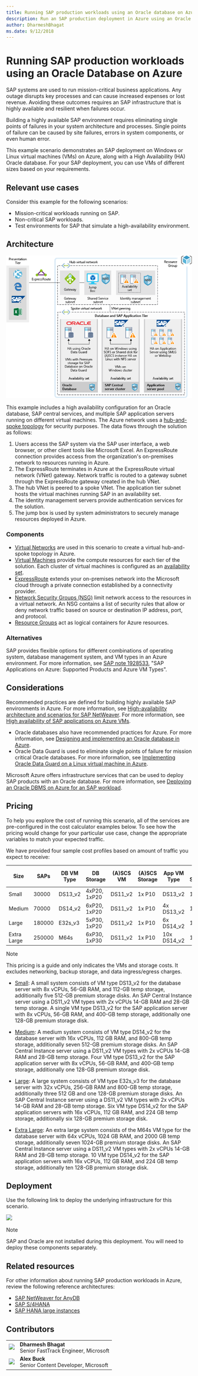 ```yaml
---
title: Running SAP production workloads using an Oracle database on Azure
description: Run an SAP production deployment in Azure using an Oracle database.
author: DharmeshBhagat
ms.date: 9/12/2018
---
```


# Running SAP production workloads using an Oracle Database on Azure

SAP systems are used to run mission-critical business applications. Any outage disrupts key processes and can cause increased expenses or lost revenue. Avoiding these outcomes requires an SAP infrastructure that is highly available and resilient when failures occur.

Building a highly available SAP environment requires eliminating single points of failures in your system architecture and processes. Single points of failure can be caused by site failures, errors in system components, or even human error.

This example scenario demonstrates an SAP deployment on Windows or Linux virtual machines (VMs) on Azure, along with a High Availability (HA) Oracle database. For your SAP deployment, you can use VMs of different sizes based on your requirements.

## Relevant use cases

Consider this example for the following scenarios:

* Mission-critical workloads running on SAP.
* Non-critical SAP workloads.
* Test environments for SAP that simulate a high-availability environment.

## Architecture

![Architecture overview of a production SAP environment in Azure][architecture]

This example includes a high availability configuration for an Oracle database, SAP central services, and multiple SAP application servers running on different virtual machines. The Azure network uses a [hub-and-spoke topology](/azure/architecture/reference-architectures/hybrid-networking/hub-spoke) for security purposes. The data flows through the solution as follows:

1. Users access the SAP system via the SAP user interface, a web browser, or other client tools like Microsoft Excel. An ExpressRoute connection provides access from the organization's on-premises network to resources running in Azure.
2. The ExpressRoute terminates in Azure at the ExpressRoute virtual network (VNet) gateway. Network traffic is routed to a gateway subnet through the ExpressRoute gateway created in the hub VNet.
3. The hub VNet is peered to a spoke VNet. The application tier subnet hosts the virtual machines running SAP in an availability set.
4. The identity management servers provide authentication services for the solution.
5. The jump box is used by system administrators to securely manage resources deployed in Azure.

### Components

* [Virtual Networks](/azure/virtual-network/virtual-networks-overview) are used in this scenario to create a virtual hub-and-spoke topology in Azure.
* [Virtual Machines](/azure/virtual-machines/windows/overview) provide the compute resources for each tier of the solution. Each cluster of virtual machines is configured as an [availability set](/azure/virtual-machines/windows/regions-and-availability#availability-sets).
* [ExpressRoute](/azure/expressroute/expressroute-introduction) extends your on-premises network into the Microsoft cloud through a private connection established by a connectivity provider.
* [Network Security Groups (NSG)](/azure/virtual-network/security-overview) limit network access to the resources in a virtual network. An NSG contains a list of security rules that allow or deny network traffic based on source or destination IP address, port, and protocol. 
* [Resource Groups](/azure/azure-resource-manager/resource-group-overview#resource-groups) act as logical containers for Azure resources.

### Alternatives

SAP provides flexible options for different combinations of operating system, database management system, and VM types in an Azure environment. For more information, see [SAP note 1928533](https://launchpad.support.sap.com/#/notes/1928533), "SAP Applications on Azure: Supported Products and Azure VM Types".

## Considerations

Recommended practices are defined for building highly available SAP environments in Azure. For more information, see [High-availability architecture and scenarios for SAP NetWeaver](/azure/virtual-machines/workloads/sap/sap-high-availability-architecture-scenarios).
For more information, see [High availability of SAP applications on Azure VMs](/azure/virtual-machines/workloads/sap/high-availability-guide).
* Oracle databases also have recommended practices for Azure. For more information, see [Designing and implementing an Oracle database in Azure](/azure/virtual-machines/workloads/oracle/oracle-design). 
* Oracle Data Guard is used to eliminate single points of failure for mission critical Oracle databases. For more information, see [Implementing Oracle Data Guard on a Linux virtual machine in Azure](/azure/virtual-machines/workloads/oracle/configure-oracle-dataguard).

Microsoft Azure offers infrastructure services that can be used to deploy SAP products with an Oracle database. For more information, see [Deploying an Oracle DBMS on Azure for an SAP workload](/azure/virtual-machines/workloads/sap/dbms_guide_oracle).

## Pricing

To help you explore the cost of running this scenario, all of the services are pre-configured in the cost calculator examples below. To see how the pricing would change for your particular use case, change the appropriate variables to match your expected traffic.

We have provided four sample cost profiles based on amount of traffic you expect to receive:

|Size|SAPs|DB VM Type|DB Storage|(A)SCS VM|(A)SCS Storage|App VM Type|App Storage|Azure Pricing Calculator|
|----|----|-------|-------|-----|---|---|--------|---------------|
|Small|30000|DS13_v2|4xP20, 1xP20|DS11_v2|1x P10|DS13_v2|1x P10|[Small](https://azure.com/e/45880ba0bfdf47d497851a7cf2650c7c)|
|Medium|70000|DS14_v2|6xP20, 1xP20|DS11_v2|1x P10|4x DS13_v2|1x P10|[Medium](https://azure.com/e/9a523f79591347ca9a48c3aaa1406f8a)|
Large|180000|E32s_v3|5xP30, 1xP20|DS11_v2|1x P10|6x DS14_v2|1x P10|[Large](https://azure.com/e/f70fccf571e948c4b37d4fecc07cbf42)|
Extra Large|250000|M64s|6xP30, 1xP30|DS11_v2|1x P10|10x DS14_v2|1x P10|[Extra Large](https://azure.com/e/58c636922cf94faf9650f583ff35e97b)|

> [!NOTE]
> This pricing is a guide and only indicates the VMs and storage costs. It excludes networking, backup storage, and data ingress/egress charges.

* [Small](https://azure.com/e/45880ba0bfdf47d497851a7cf2650c7c): A small system consists of VM type DS13_v2 for the database server with 8x vCPUs, 56-GB RAM, and 112-GB temp storage, additionally five 512-GB premium storage disks. An SAP Central Instance server using a DS11_v2 VM types with 2x vCPUs 14-GB RAM and 28-GB temp storage. A single VM type DS13_v2 for the SAP application server with 8x vCPUs, 56-GB RAM, and 400-GB temp storage, additionally one 128-GB premium storage disk.

* [Medium](https://azure.com/e/9a523f79591347ca9a48c3aaa1406f8a): A medium system consists of VM type DS14_v2 for the database server with 16x vCPUs, 112 GB RAM, and 800-GB temp storage, additionally seven 512-GB premium storage disks. An SAP Central Instance server using a DS11_v2 VM types with 2x vCPUs 14-GB RAM and 28-GB temp storage. Four VM type DS13_v2 for the SAP application server with 8x vCPUs, 56-GB RAM, and 400-GB temp storage, additionally one 128-GB premium storage disk.

* [Large](https://azure.com/e/f70fccf571e948c4b37d4fecc07cbf42): A large system consists of VM type E32s_v3 for the database server with 32x vCPUs, 256-GB RAM and 800-GB temp storage, additionally three 512 GB and one 128-GB premium storage disks. An SAP Central Instance server using a DS11_v2 VM types with 2x vCPUs 14-GB RAM and 28-GB temp storage. Six VM type DS14_v2 for the SAP application servers with 16x vCPUs, 112 GB RAM, and 224 GB temp storage, additionally six 128-GB premium storage disk.

* [Extra Large](https://azure.com/e/58c636922cf94faf9650f583ff35e97b): An extra large system consists of the M64s VM type for the database server with 64x vCPUs, 1024 GB RAM, and 2000 GB temp storage, additionally seven 1024-GB premium storage disks. An SAP Central Instance server using a DS11_v2 VM types with 2x vCPUs 14-GB RAM and 28-GB temp storage. 10 VM type DS14_v2 for the SAP application servers with 16x vCPUs, 112 GB RAM, and 224 GB temp storage, additionally ten 128-GB premium storage disk.

## Deployment

Use the following link to deploy the underlying infrastructure for this scenario.

<a
href="https://portal.azure.com/#create/Microsoft.Template/uri/https%3A%2F%2Fraw.githubusercontent.com%2Fmspnp%2Fsolution-architectures%2Fmaster%2Fapps%2Fsap-3tier-distributed-ora%2Fazuredeploy.json" target="_blank">
    <img src="https://azuredeploy.net/deploybutton.png"/>
</a>

> [!NOTE]
> SAP and Oracle are not installed during this deployment. You will need to deploy these components separately.

## Related resources

For other information about running SAP production workloads in Azure, review the following reference architectures:
* [SAP NetWeaver for AnyDB](/azure/architecture/reference-architectures/sap/sap-netweaver) 
* [SAP S/4HANA](/azure/architecture/reference-architectures/sap/sap-s4hana)
* [SAP HANA large instances](/azure/architecture/reference-architectures/sap/hana-large-instances)

## Contributors

| | |
|---|---|
| ![](https://avatars3.githubusercontent.com/u/35349275?s=75&v=4) | **Dharmesh Bhagat**<br>Senior FastTrack Engineer, Microsoft |
| ![](https://avatars3.githubusercontent.com/u/27705684?s=75&v=4) | **Alex Buck**<br>Senior Content Developer, Microsoft |

<!-- links -->
[architecture]: media/architecture-sap-production.png

